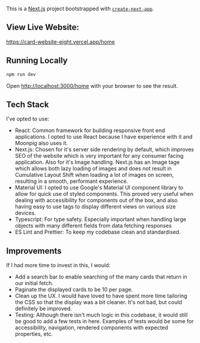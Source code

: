 This is a [Next.js](https://nextjs.org/) project bootstrapped with [`create-next-app`](https://github.com/vercel/next.js/tree/canary/packages/create-next-app).

## View Live Website:
https://card-website-eight.vercel.app/home

## Running Locally
```bash
npm run dev
```

Open [http://localhost:3000/home](http://localhost:3000/home) with your browser to see the result.

## Tech Stack
I've opted to use:
- React: Common framework for building responsive front end applications. I opted to use React because I have experience with it and Moonpig also uses it.
- Next.js: Chosen for it's server side rendering by default, which improves SEO of the website which is very important for any consumer facing application. Also for it's Image handling. Next.js has an Image tage which allows both lazy loading of images and does not result in Cumulative Layout Shift when loading a lot of images on screen, resulting in a smooth, performant experience.
- Material UI: I opted to use Google's Material UI component library to allow for quick use of styled components. This proved very useful when dealing with accessibility for components out of the box, and also having easy to use tags to display different views on various size devices.
- Typescript: For type safety. Especially important when handling large objects with many different fields from data fetching responses
- ES Lint and Prettier: To keep my codebase clean and standardised.

## Improvements
If I had more time to invest in this, I would:
- Add a search bar to enable searching of the many cards that return in our initial fetch.
- Paginate the displayed cards to be 10 per page.
- Clean up the UX. I would have loved to have spent more time tailoring the CSS so that the display was a bit cleaner. It's not bad, but could definitely be improved.
- Testing: Although there isn't much logic in this codebase, it would still be good to add a few tests in here. Examples of tests would be some for accessibility, navigation, rendered components with expected properties, etc.
